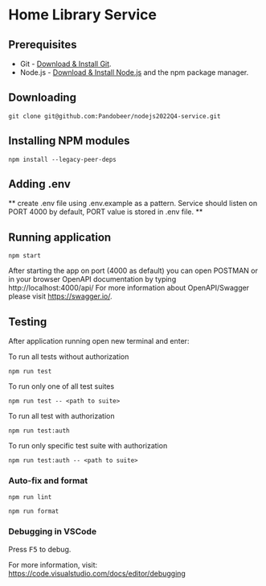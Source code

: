 # Home Library Service

## Prerequisites

- Git - [Download & Install Git](https://git-scm.com/downloads).
- Node.js - [Download & Install Node.js](https://nodejs.org/en/download/) and the npm package manager.

## Downloading

```
git clone git@github.com:Pandobeer/nodejs2022Q4-service.git
```

## Installing NPM modules

```
npm install --legacy-peer-deps
```

## Adding .env

** create .env file using .env.example as a pattern.
Service should listen on PORT 4000 by default, PORT value is stored in .env file. **

## Running application

```
npm start
```

After starting the app on port (4000 as default) you can open POSTMAN or
in your browser OpenAPI documentation by typing http://localhost:4000/api/
For more information about OpenAPI/Swagger please visit https://swagger.io/.

## Testing

After application running open new terminal and enter:

To run all tests without authorization

```
npm run test
```

To run only one of all test suites

```
npm run test -- <path to suite>
```

To run all test with authorization

```
npm run test:auth
```

To run only specific test suite with authorization

```
npm run test:auth -- <path to suite>
```

### Auto-fix and format

```
npm run lint
```

```
npm run format
```

### Debugging in VSCode

Press <kbd>F5</kbd> to debug.

For more information, visit: https://code.visualstudio.com/docs/editor/debugging
